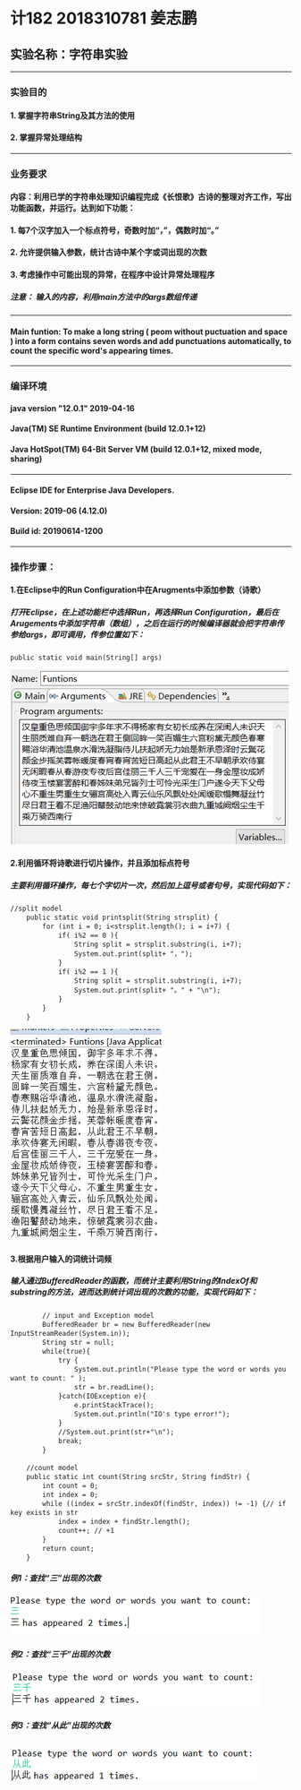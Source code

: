 # 计182 2018310781 姜志鹏
## 实验名称：字符串实验
---
### 实验目的
#### 1. 掌握字符串String及其方法的使用
#### 2. 掌握异常处理结构
---
### 业务要求
#### 内容：利用已学的字符串处理知识编程完成《长恨歌》古诗的整理对齐工作，写出功能函数，并运行。达到如下功能：
#### 1.	每7个汉字加入一个标点符号，奇数时加“，”，偶数时加“。”
#### 2.	允许提供输入参数，统计古诗中某个字或词出现的次数
#### 3.	考虑操作中可能出现的异常，在程序中设计异常处理程序
##### 注意： 输入的内容，利用main方法中的args数组传递
---
#### Main funtion: To make a long string ( peom without puctuation and space ) into a form contains seven words and add punctuations automatically, to count the specific word's appearing times.
---
### 编译环境
#### java version "12.0.1" 2019-04-16
#### Java(TM) SE Runtime Environment (build 12.0.1+12)
#### Java HotSpot(TM) 64-Bit Server VM (build 12.0.1+12, mixed mode, sharing)
---
#### Eclipse IDE for Enterprise Java Developers.
#### Version: 2019-06 (4.12.0)
#### Build id: 20190614-1200
---
### 操作步骤：
#### 1.在Eclipse中的Run Configuration中在Arugments中添加参数（诗歌）
##### 打开Eclipse，在上述功能栏中选择Run，再选择Run Configuration，最后在Arugements中添加字符串（数组），之后在运行的时候编译器就会把字符串传参给args，即可调用，传参位置如下：
~~~ 
public static void main(String[] args) 
~~~
![image1](https://github.com/Kukdo/Seven-words-poem/blob/master/images/1.PNG)
#### 2.利用循环将诗歌进行切片操作，并且添加标点符号
##### 主要利用循环操作，每七个字切片一次，然后加上逗号或者句号，实现代码如下：
~~~
//split model
	public static void printsplit(String strsplit) {
		for (int i = 0; i<strsplit.length(); i = i+7) {
			if( i%2 == 0 ){
				String split = strsplit.substring(i, i+7);
				System.out.print(split+ "，");			
			} 
			if( i%2 == 1 ){
				String split = strsplit.substring(i, i+7);
				System.out.print(split+ "。" + "\n");			
			} 
		}	
	}
~~~
![image2](https://github.com/Kukdo/Seven-words-poem/blob/master/images/2.PNG)
#### 3.根据用户输入的词统计词频
##### 输入通过BufferedReader的函数，而统计主要利用String的IndexOf和substring的方法，进而达到统计词出现的次数的功能，实现代码如下：
~~~
    	// input and Exception model
        BufferedReader br = new BufferedReader(new InputStreamReader(System.in));   
        String str = null;
        while(true){
            try {
                System.out.println("Please type the word or words you want to count: " );
                str = br.readLine();
            }catch(IOException e){
                e.printStackTrace();
                System.out.println("IO's type error!");
            }
            //System.out.print(str+"\n");
            break;
        }
        
	//count model
	public static int count(String srcStr, String findStr) {
		int count = 0;
		int index = 0;
		while ((index = srcStr.indexOf(findStr, index)) != -1) {// if key exists in str
			index = index + findStr.length();
			count++; // +1
		}
		return count;
	}
~~~
##### 例1：查找“三”出现的次数
![image3](https://github.com/Kukdo/Seven-words-poem/blob/master/images/3.PNG)
##### 例2：查找“三千”出现的次数
![image4](https://github.com/Kukdo/Seven-words-poem/blob/master/images/4.PNG)
##### 例3：查找“从此”出现的次数
![image5](https://github.com/Kukdo/Seven-words-poem/blob/master/images/5.PNG)
---
